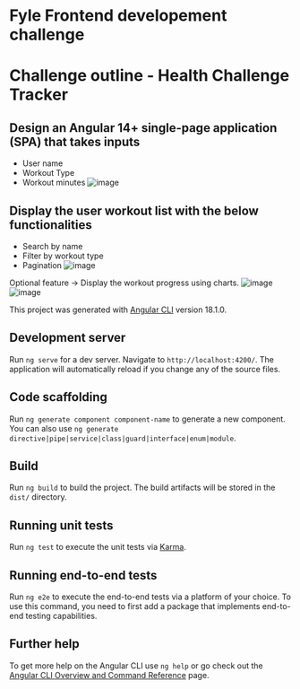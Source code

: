 # Fyle Frontend developement challenge

# Challenge outline - Health Challenge Tracker

## Design an Angular 14+ single-page application (SPA) that takes inputs

- User name
- Workout Type
- Workout minutes
  ![image](https://github.com/user-attachments/assets/9e3795e3-61a9-41f1-b4a9-865e8a0de012)

## Display the user workout list with the below functionalities

- Search by name
- Filter by workout type
- Pagination
  ![image](https://github.com/user-attachments/assets/3b227ec5-5100-4363-8f2d-57abd7d00dc4)

Optional feature → Display the workout progress using charts.
![image](https://github.com/user-attachments/assets/fc42a6dc-b3c4-404d-b14a-9e3f5a0304a9)
![image](https://github.com/user-attachments/assets/6e71a8f0-2f04-4135-bc0a-254566417c89)

This project was generated with [Angular CLI](https://github.com/angular/angular-cli) version 18.1.0.

## Development server

Run `ng serve` for a dev server. Navigate to `http://localhost:4200/`. The application will automatically reload if you change any of the source files.

## Code scaffolding

Run `ng generate component component-name` to generate a new component. You can also use `ng generate directive|pipe|service|class|guard|interface|enum|module`.

## Build

Run `ng build` to build the project. The build artifacts will be stored in the `dist/` directory.

## Running unit tests

Run `ng test` to execute the unit tests via [Karma](https://karma-runner.github.io).

## Running end-to-end tests

Run `ng e2e` to execute the end-to-end tests via a platform of your choice. To use this command, you need to first add a package that implements end-to-end testing capabilities.

## Further help

To get more help on the Angular CLI use `ng help` or go check out the [Angular CLI Overview and Command Reference](https://angular.dev/tools/cli) page.
